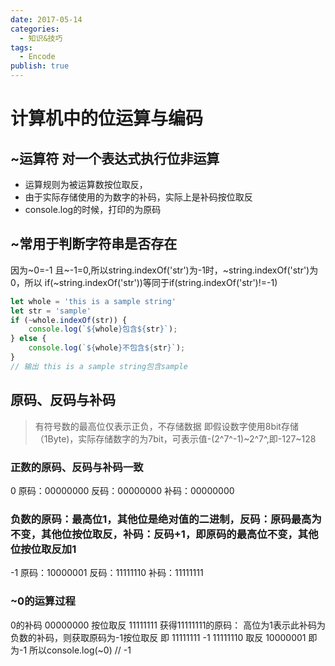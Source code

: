 ```yaml
---
date: 2017-05-14
categories:
  - 知识&技巧
tags:
  - Encode
publish: true
---
```


# 计算机中的位运算与编码

## ~运算符 对一个表达式执行位非运算

- 运算规则为被运算数按位取反，
- 由于实际存储使用的为数字的补码，实际上是补码按位取反
- console.log的时候，打印的为原码

## ~常用于判断字符串是否存在

因为~0=-1 且\~-1=0,所以string.indexOf('str')为-1时，~string.indexOf('str')为0，所以
if(~string.indexOf('str'))等同于if(string.indexOf('str')!=-1)

```js
let whole = 'this is a sample string'
let str = 'sample'
if (~whole.indexOf(str)) {
    console.log(`${whole}包含${str}`);
} else {
    console.log(`${whole}不包含${str}`);
}
// 输出 this is a sample string包含sample
```

## 原码、反码与补码

> 有符号数的最高位仅表示正负，不存储数据
即假设数字使用8bit存储（1Byte)，实际存储数字的为7bit，可表示值-(2^7^-1)~2^7^,即-127\~128

### 正数的原码、反码与补码一致

0
原码：00000000
反码：00000000
补码：00000000

### 负数的原码：最高位1，其他位是绝对值的二进制，反码：原码最高为不变，其他位按位取反，补码：反码+1，即原码的最高位不变，其他位按位取反加1

-1
原码：10000001
反码：11111110
补码：11111111

### ~0的运算过程

0的补码   00000000
按位取反  11111111
获得11111111的原码：
高位为1表示此补码为负数的补码，则获取原码为-1按位取反
即   11111111
-1   11111110
取反 10000001 即为-1
所以console.log(~0) // -1
